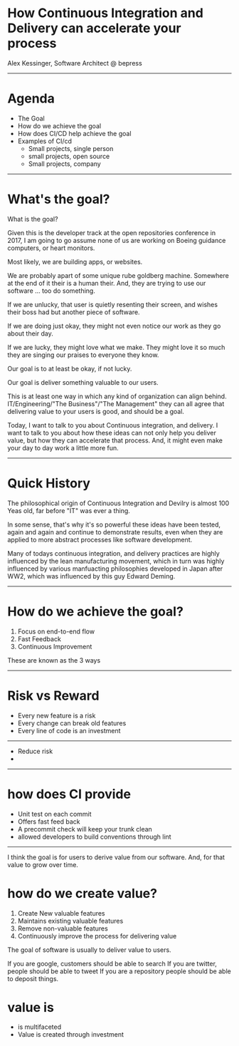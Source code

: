 # How Continuous Integration and Delivery can accelerate your process

Alex Kessinger, Software Architect @ bepress

---

# Agenda

- The Goal
- How do we achieve the goal
- How does CI/CD help achieve the goal
- Examples of CI/cd
  - Small projects, single person
  - small projects, open source
  - Small projects, company

---

# What's the goal?

<div class='notes'>
What is the goal?

Given this is the developer track at the open repositories conference in 2017, I am going to go assume none of us are working on Boeing guidance computers, or heart monitors. 

Most likely, we are building apps, or websites.

We are probably apart of some unique rube goldberg machine. Somewhere at the end of it their is a human their. And, they are trying to use our software … too do something.

If we are unlucky, that user is quietly resenting their screen, and wishes their boss had but another piece of software.

If we are doing just okay, they might not even notice our work as they go about their day.

If we are lucky, they might love what we make. They might love it so much they are singing our praises to everyone they know.

Our goal is to at least be okay, if not lucky.

Our goal is deliver something valuable to our users.

This is at least one way in which any kind of organization can align behind. IT/Engineering/"The Business"/"The Management" they can all agree that delivering value to your users is good, and should be a goal.

Today, I want to talk to you about Continuous integration, and delivery. I want to talk to you about how these ideas can not only help you deliver value, but how they can accelerate that process. And, it might even make your day to day work a little more fun.
</div>

---

# Quick History

The philosophical origin of Continuous Integration and Devilry is almost 100 Yeas old, far before "IT" was ever a thing. 

In some sense, that's why it's so powerful these ideas have been tested, again and again and continue to demonstrate results, even when they are applied to more abstract processes like software development.

<div class="notes">
Many of todays continuous integration, and delivery practices are highly influenced by the lean manufacturing movement, which in turn was highly influenced by various manfuacting philosophies developed in Japan after WW2, which was influenced by this guy Edward Deming.
</div>

---

# How do we achieve the goal?

1. Focus on end-to-end flow
2. Fast Feedback
3. Continuous Improvement

<div class="notes">
These are known as the 3 ways
</div>

---

# Risk vs Reward

* Every new feature is a risk
* Every change can break old features
* Every line of code is an investment

---

* Reduce risk
* 
---

# how does CI provide 

- Unit test on each commit
- Offers fast feed back
- A precommit check will keep your trunk clean
- allowed developers to build conventions through lint



---
I think the goal is for users to derive value from our software. And, for that value to grow over time.

# how do we create value?

1. Create New valuable features
2. Maintains existing valuable features
3. Remove non-valuable features
4. Continuously improve the process for delivering value






The goal of software is usually to deliver value to users. 

If you are google, customers should be able to search
If you are twitter, people should be able to tweet
If you are a repository people should be able to deposit things.

# value is 

- is multifaceted
- Value is created through investment
